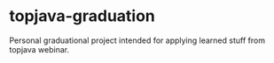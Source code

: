 # topjava-graduation
Personal graduational project intended for applying learned stuff from topjava webinar.
